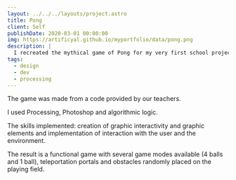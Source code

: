 ```yaml
---
layout: ../../../layouts/project.astro
title: Pong
client: Self
publishDate: 2020-03-01 00:00:00
img: https://artificyal.github.io/myportfolio/data/pong.png
description: |
  I recreated the mythical game of Pong for my very first school project.
tags:
  - design
  - dev
  - processing
---
```

The game was made from a code provided by our teachers.

I used Processing, Photoshop and algorithmic logic.

The skills implemented: creation of graphic interactivity and graphic elements and implementation of interaction with the user and the environment.

The result is a functional game with several game modes available (4 balls and 1 ball), teleportation portals and obstacles randomly placed on the playing field.